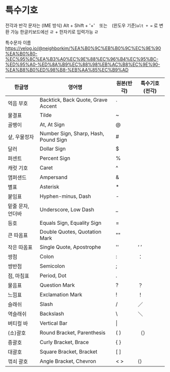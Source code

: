 # 특수기호

전각과 반각 문자는 (IME 방식) Alt + Shift + '+'　또는　(윈도우 기준)`alt + =` 로 변환 가능
한글키보드에선 ㄹ + 한자키로 입력가능 ㄹ

특수문자 이름
https://velog.io/@neighborkim/%EA%B0%9C%EB%B0%9C%EC%9E%90%EA%B0%80-%EC%95%8C%EA%B3%A0%EC%9E%88%EC%96%B4%EC%95%BC-%ED%95%A0-%ED%8A%B9%EC%88%98%EB%AC%B8%EC%9E%90-%EA%B8%B0%ED%98%B8-%EB%AA%85%EC%B9%AD

<center>

| 한글명            | 영어명                               | 원본(반각) | 특수기호(전각) |
| ----------------- | ------------------------------------ | ---------- | -------------- |
| 억음 부호         | Backtick, Back Quote, Grave Accent   | `          |                |
| 물결표            | Tilde                                | ~          |                |
| 골뱅이            | At, At Sign                          | @          |                |
| 샾, 우물정자      | Number Sign, Sharp, Hash, Pound Sign | #          |                |
| 달러              | Dollar Sign                          | $          |                |
| 퍼센트            | Percent Sign                         | %          |                |
| 캐럿 기호         | Caret                                | ^          |                |
| 앰퍼샌드          | Ampersand                            | &          |                |
| 별표              | Asterisk                             | \*         |                |
| 붙임표            | Hyphen-minus, Dash                   | -          |                |
| 밑줄 문자, 언더바 | Underscore, Low Dash                 | \_         |                |
| 등호              | Equals Sign, Equality Sign           | =          |                |
| 큰 따옴표         | Double Quotes, Quotation Mark        | ""         |                |
| 작은 따옴표       | Single Quote, Apostrophe             | ''         | ‘ ’            |
| 쌍점              | Colon                                | :          | ：             |
| 쌍반점            | Semicolon                            | ;          |                |
| 점, 마침표        | Period, Dot                          | .          |                |
| 물음표            | Question Mark                        | ?          | ？             |
| 느낌표            | Exclamation Mark                     | !          | ！             |
| 슬래쉬            | Slash                                | /          | ／             |
| 역슬래쉬          | Backslash                            | \\         | ＼             |
| 버티컬 바         | Vertical Bar                         | \|         |                |
| (소)괄호          | Round Bracket, Parenthesis           | ( )        | （）           |
| 중괄호            | Curly Bracket, Brace                 | { }        |                |
| 대괄호            | Square Bracket, Bracket              | [ ]        |                |
| 꺾쇠 괄호         | Angle Bracket, Chevron               | < >        | ⟨⟩             |

</center>
